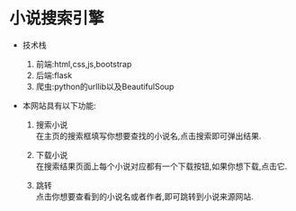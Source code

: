 # 小说搜索引擎
- 技术栈    
    1. 前端:html,css,js,bootstrap
    2. 后端:flask
    3. 爬虫:python的urllib以及BeautifulSoup
    
- 本网站具有以下功能:
    1. 搜索小说    
        在主页的搜索框填写你想要查找的小说名,点击搜索即可弹出结果.
    
    2. 下载小说     
        在搜索结果页面上每个小说对应都有一个下载按钮,如果你想下载,点击它.
    
    3. 跳转    
        点击你想要查看到的小说名或者作者,即可跳转到小说来源网站.
    
